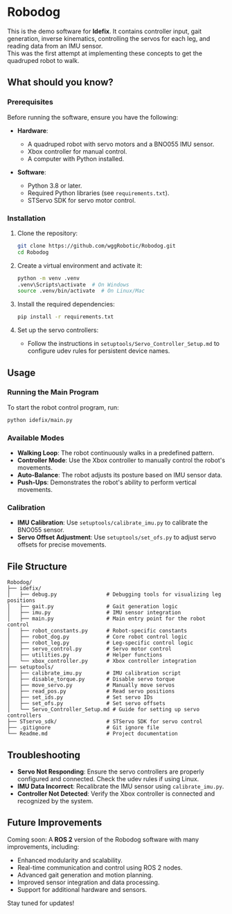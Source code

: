 # Robodog

This is the demo software for **Idefix**. It contains controller input, gait generation, inverse kinematics, controlling the servos for each leg, and reading data from an IMU sensor.  
This was the first attempt at implementing these concepts to get the quadruped robot to walk.

## What should you know?

### Prerequisites

Before running the software, ensure you have the following:

- **Hardware**:
  - A quadruped robot with servo motors and a BNO055 IMU sensor.
  - Xbox controller for manual control.
  - A computer with Python installed.

- **Software**:
  - Python 3.8 or later.
  - Required Python libraries (see `requirements.txt`).
  - STServo SDK for servo motor control.

### Installation

1. Clone the repository:
   ```bash
   git clone https://github.com/wggRobotic/Robodog.git
   cd Robodog
   ```

2. Create a virtual environment and activate it:
   ```bash
   python -m venv .venv
   .venv\Scripts\activate  # On Windows
   source .venv/bin/activate  # On Linux/Mac
   ```

3. Install the required dependencies:
   ```bash
   pip install -r requirements.txt
   ```

4. Set up the servo controllers:
   - Follow the instructions in `setuptools/Servo_Controller_Setup.md` to configure udev rules for persistent device names.

## Usage

### Running the Main Program

To start the robot control program, run:
```bash
python idefix/main.py
```

### Available Modes

- **Walking Loop**: The robot continuously walks in a predefined pattern.
- **Controller Mode**: Use the Xbox controller to manually control the robot's movements.
- **Auto-Balance**: The robot adjusts its posture based on IMU sensor data.
- **Push-Ups**: Demonstrates the robot's ability to perform vertical movements.

### Calibration

- **IMU Calibration**: Use `setuptools/calibrate_imu.py` to calibrate the BNO055 sensor.
- **Servo Offset Adjustment**: Use `setuptools/set_ofs.py` to adjust servo offsets for precise movements.

## File Structure

```
Robodog/
├── idefix/
│   ├── debug.py                # Debugging tools for visualizing leg positions
│   ├── gait.py                 # Gait generation logic
│   ├── imu.py                  # IMU sensor integration
│   ├── main.py                 # Main entry point for the robot control
│   ├── robot_constants.py      # Robot-specific constants
│   ├── robot_dog.py            # Core robot control logic
│   ├── robot_leg.py            # Leg-specific control logic
│   ├── servo_control.py        # Servo motor control
│   ├── utilities.py            # Helper functions
│   └── xbox_controller.py      # Xbox controller integration
├── setuptools/
│   ├── calibrate_imu.py        # IMU calibration script
│   ├── disable_torque.py       # Disable servo torque
│   ├── move_servo.py           # Manually move servos
│   ├── read_pos.py             # Read servo positions
│   ├── set_ids.py              # Set servo IDs
│   ├── set_ofs.py              # Set servo offsets
│   └── Servo_Controller_Setup.md # Guide for setting up servo controllers
├── STservo_sdk/                # STServo SDK for servo control
├── .gitignore                  # Git ignore file
└── Readme.md                   # Project documentation
```

## Troubleshooting

- **Servo Not Responding**: Ensure the servo controllers are properly configured and connected. Check the udev rules if using Linux.
- **IMU Data Incorrect**: Recalibrate the IMU sensor using `calibrate_imu.py`.
- **Controller Not Detected**: Verify the Xbox controller is connected and recognized by the system.

## Future Improvements

Coming soon: A **ROS 2** version of the Robodog software with many improvements, including:

- Enhanced modularity and scalability.
- Real-time communication and control using ROS 2 nodes.
- Advanced gait generation and motion planning.
- Improved sensor integration and data processing.
- Support for additional hardware and sensors.

Stay tuned for updates!